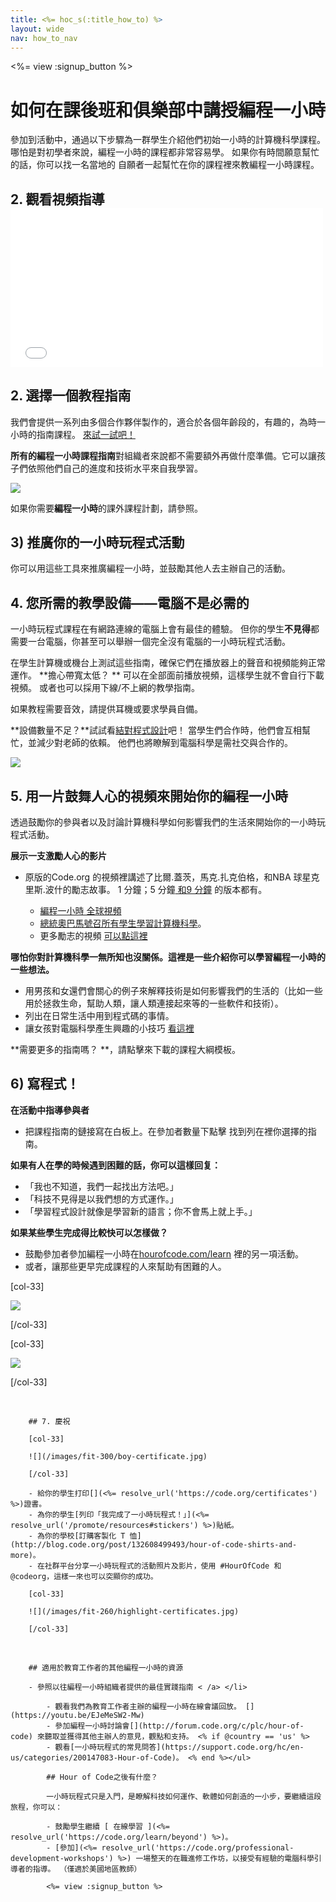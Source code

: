 ```yaml
---
title: <%= hoc_s(:title_how_to) %>
layout: wide
nav: how_to_nav
---
```

<%= view :signup_button %>

# 如何在課後班和俱樂部中講授編程一小時

參加到活動中，通過以下步驟為一群學生介紹他們初始一小時的計算機科學課程。 哪怕是對初學者來說，編程一小時的課程都非常容易學。 如果你有時間願意幫忙的話，你可以找一名當地的 自願者一起幫忙在你的課程裡來教編程一小時課程。</p> 

## 2. 觀看視頻指導 <iframe width="500" height="255" src="//www.youtube.com/embed/SrnvvWDm73k" frameborder="0" allowfullscreen mark="crwd-mark"></iframe> 

## 2. 選擇一個教程指南

我們會提供一系列由多個合作夥伴製作的，適合於各個年齡段的，有趣的，為時一小時的指南課程。 [來試一試吧！](<%= resolve_url('/learn') %>)

**所有的編程一小時課程指南**對組織者來說都不需要額外再做什麼準備。它可以讓孩子們依照他們自己的進度和技術水平來自我學習。

[![](/images/fit-700/tutorials.png)](<%= resolve_url('/learn') %>)

如果你需要**編程一小時**的課外課程計劃，請參照。</p> 

## 3) 推廣你的一小時玩程式活動

你可以用這些工具</a>來推廣編程一小時，並鼓勵其他人去主辦自己的活動。</p> 

## 4. 您所需的教學設備——電腦不是必需的

一小時玩程式課程在有網路連線的電腦上會有最佳的體驗。 但你的學生**不見得**都需要一台電腦，你甚至可以舉辦一個完全沒有電腦的一小時玩程式活動。

在學生計算機或機台上測試這些指南，確保它們在播放器上的聲音和視頻能夠正常運作。 **擔心帶寬太低？ ** 可以在全部面前播放視頻，這樣學生就不會自行下載視頻。 或者也可以採用下線/不上網的教學指南。

如果教程需要音效，請提供耳機或要求學員自備。

**設備數量不足？**試試看[結對程式設計](https://www.youtube.com/watch?v=vgkahOzFH2Q)吧！ 當學生們合作時，他們會互相幫忙，並減少對老師的依賴。 他們也將瞭解到電腦科學是需社交與合作的。

<img src="/images/fit-350/group_ipad.jpg" />

## 5. 用一片鼓舞人心的視頻來開始你的編程一小時

透過鼓勵你的參與者以及討論計算機科學如何影響我們的生活來開始你的一小時玩程式活動。

**展示一支激勵人心的影片**

- 原版的Code.org 的視頻裡講述了比爾.蓋茨，馬克.扎克伯格，和NBA 球星克里斯.波什的勵志故事。 1 分鐘；5 分鐘[ 和9 分鐘](https://www.youtube.com/watch?v=dU1xS07N-FA) 的版本都有。</li> 
    
    - [編程一小時 全球視頻 ](https://www.youtube.com/watch?v=KsOIlDT145A)
    - [總統奧巴馬號召所有學生學習計算機科學](https://www.youtube.com/watch?v=6XvmhE1J9PY)。
    - 更多勵志的視頻 [ 可以點這裡 ](https://www.youtube.com/playlist?list=PLzdnOPI1iJNfpD8i4Sx7U0y2MccnrNZuP)</ul> 
    
    **哪怕你對計算機科學一無所知也沒關係。這裡是一些介紹你可以學習編程一小時的一些想法。**
    
    - 用男孩和女還們會關心的例子來解釋技術是如何影響我們的生活的（比如一些用於拯救生命，幫助人類，讓人類連接起來等的一些軟件和技術）。
    - 列出在日常生活中用到程式碼的事情。
    - 讓女孩對電腦科學產生興趣的小技巧 [ 看這裡](<%= resolve_url('https://code.org/girls') %>)
    
    **需要更多的指南嗎？ **，請點擊</a>來下載的課程大綱模板。</p> 
    
    ## 6) 寫程式！
    
    **在活動中指導參與者**
    
    - 把課程指南的鏈接寫在白板上。在參加者數量下點擊</a> 找到列在裡你選擇的指南。</li> </ul> 
        
        **如果有人在學的時候遇到困難的話，你可以這樣回复：**
        
        - 「我也不知道，我們一起找出方法吧。」
        - 「科技不見得是以我們想的方式運作。」
        - 「學習程式設計就像是學習新的語言；你不會馬上就上手。」
        
        **如果某些學生完成得比較快可以怎樣做？**
        
        - 鼓勵參加者參加編程一小時在[hourofcode.com/learn](<%= resolve_url('/learn') %>) 裡的另一項活動。
        - 或者，讓那些更早完成課程的人來幫助有困難的人。
        
        [col-33]
        
        ![](/images/fit-250/highschoolgirls.jpeg)
        
        [/col-33]
        
        [col-33]
        
        ![](/images/fit-300/group_ar.jpg)
        
        [/col-33]

<p style="clear:both">&nbsp;</p>

        
        ## 7. 慶祝
        
        [col-33]
        
        ![](/images/fit-300/boy-certificate.jpg)
        
        [/col-33]
        
        - 給你的學生打印[](<%= resolve_url('https://code.org/certificates') %>)證書。
        - 為你的學生[列印「我完成了一小時玩程式！」](<%= resolve_url('/promote/resources#stickers') %>)貼紙。
        - 為你的學校[訂購客製化 T 恤](http://blog.code.org/post/132608499493/hour-of-code-shirts-and-more)。
        - 在社群平台分享一小時玩程式的活動照片及影片，使用 #HourOfCode 和 @codeorg，這樣一來也可以突顯你的成功。
        
        [col-33]
        
        ![](/images/fit-260/highlight-certificates.jpg)
        
        [/col-33]

<p style="clear:both">&nbsp;</p>

        
        ## 適用於教育工作者的其他編程一小時的資源
        
        - 參照以往編程一小時組織者提供的最佳實踐指南 < /a> </li> 
            
            - 觀看我們為教育工作者主辦的編程一小時在線會議回放。 [](https://youtu.be/EJeMeSW2-Mw)
            - 參加編程一小時討論會[](http://forum.code.org/c/plc/hour-of-code) 來聽取並獲得其他主辦人的意見，觀點和支持。 <% if @country == 'us' %>
            - 觀看[一小時玩程式的常見問答](https://support.code.org/hc/en-us/categories/200147083-Hour-of-Code)。 <% end %></ul> 
            
            ## Hour of Code之後有什麼？
            
            一小時玩程式只是入門，是瞭解科技如何運作、軟體如何創造的一小步，要繼續這段旅程，你可以：
            
            - 鼓勵學生繼續 [ 在線學習 ](<%= resolve_url('https://code.org/learn/beyond') %>)。
            - [參加](<%= resolve_url('https://code.org/professional-development-workshops') %>) 一場整天的在職進修工作坊，以接受有經驗的電腦科學引導者的指導。 （僅適於美國地區教師）
            
            <%= view :signup_button %>
